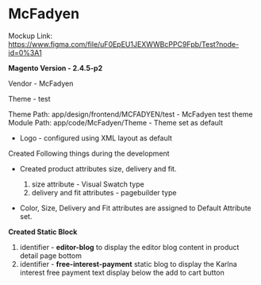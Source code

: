 # McFadyen

Mockup Link:  https://www.figma.com/file/uF0EpEU1JEXWWBcPPC9Fpb/Test?node-id=0%3A1

**Magento Version - 2.4.5-p2**

Vendor - McFadyen

Theme - test

Theme Path: app/design/frontend/MCFADYEN/test - McFadyen test theme
Module Path: app/code/McFadyen/Theme - Theme set as default 

- Logo - configured using XML layout as default

Created Following things during the development
- Created product attributes size, delivery and fit. 
    1. size attribute - Visual Swatch type
    2. delivery and fit attributes - pagebuilder type

- Color, Size, Delivery and Fit attributes are assigned to Default Attribute set.

**Created Static Block**
1. identifier - **editor-blog** to display the editor blog content in product detail page bottom
2. identifier - **free-interest-payment** static blog to display the Karlna interest free payment text display below the add to cart button


